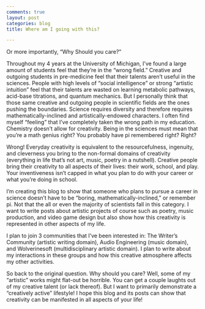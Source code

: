 ```yaml
---
comments: true
layout: post
categories: blog
title: Where am I going with this?

---
```


Or more importantly, “Why Should you care?”

Throughout my 4 years at the University of Michigan, I’ve found a large amount of students feel that they’re in the “wrong field.” Creative and outgoing students in pre-medicine feel that their talents aren’t useful in the sciences.  People with high levels of “social intelligence” or strong “artistic intuition” feel that their talents are wasted on learning metabolic pathways, acid-base titrations, and quantum mechanics.
But I personally think that those same creative and outgoing people in scientific fields are the ones pushing the boundaries. Science requires diversity and therefore requires mathematically-inclined and artistically-endowed characters. 
I often find myself “feeling” that I’ve completely taken the wrong path in my education. Chemistry doesn’t allow for creativity. Being in the sciences must mean that you’re a math genius right? You probably have pi remembered right?  Right?

Wrong! Everyday creativity is equivalent to the resourcefulness, ingenuity, and cleverness you bring to the non-formal domains of creativity (everything in life that’s not art, music, poetry in a nutshell). Creative people bring their creativity to all aspects of their lives: their work, school, and play.  Your inventiveness isn’t capped in what you plan to do with your career or what you’re doing in school. 

I’m creating this blog to show that someone who plans to pursue a career in science doesn’t have to be “boring, mathematically-inclined,” or remember pi. Not that the all or even the majority of scientists fall in this category.  I want to write posts about artistic projects of course such as poetry, music production, and video game design but also show how this creativity is represented in other aspects of my life.

I plan to join 3 communities that I’ve been interested in: The Writer’s Community (artistic writing domain), Audio Engineering (music domain), and Wolverinesoft (multidisciplinary artistic domain). I plan to write about my interactions in these groups and how this creative atmosphere affects my other activities.

So back to the original question. Why should you care? Well, some of my “artistic” works might flat-out be horrible. You can get a couple laughts out of my creative talent (or lack thereof). But I want to primarily demonstrate a “creatively active” lifestyle!  I hope this blog and its posts can show that creativity can be manifested in all aspects of your life!
